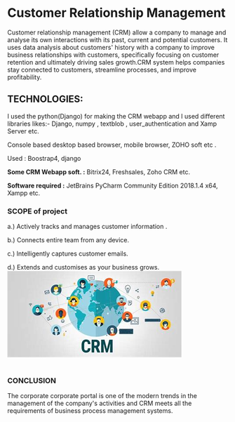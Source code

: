 # Customer Relationship Management
Customer relationship management (CRM) allow a company to manage and analyse its own interactions with its past, current and potential customers. It uses data analysis about customers' history with a company to improve business relationships with customers, specifically focusing on customer retention and ultimately driving sales growth.CRM system helps companies stay connected to customers, streamline processes, and improve profitability.

## TECHNOLOGIES:
I used the python(Django)  for making the CRM webapp and  I used  different libraries likes:-
Django,  numpy , textblob , user_authentication and Xamp Server etc.
   
Console based desktop based browser, mobile browser, ZOHO soft etc .

 Used : Boostrap4, django
 
**Some CRM Webapp soft. :** Bitrix24, Freshsales, Zoho CRM etc.
 
**Software required :**  JetBrains PyCharm Community Edition 2018.1.4 x64, Xampp etc.

### SCOPE of project

   a.) Actively tracks and manages customer information .
   
   b.) Connects entire team from any device.
   
   c.) Intelligently captures customer emails.
   
   d.) Extends and customises as your business grows. 
![](https://github.com/acemourya/CRM/blob/master/OIP.jpg)   
 
### CONCLUSION

The corporate corporate portal is one of the modern trends in the management of the company's activities and CRM meets all the requirements of business process management systems.


